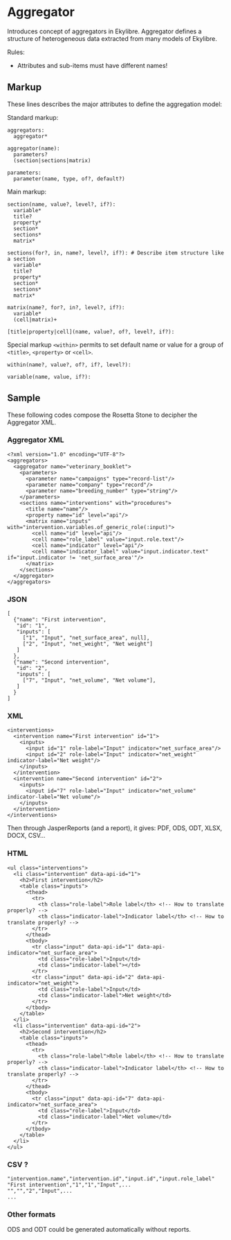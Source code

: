 # Aggregator

Introduces concept of aggregators in Ekylibre. Aggregator defines a structure
of heterogeneous data extracted from many models of Ekylibre.

Rules:

* Attributes and sub-items must have different names!

## Markup

These lines describes the major attributes to define the aggregation model:

Standard markup:

    aggregators:
      aggregator*

    aggregator(name):
      parameters?
      (section|sections|matrix)

    parameters:
      parameter(name, type, of?, default?)

Main markup:

    section(name, value?, level?, if?):
      variable*
      title?
      property*
      section*
      sections*
      matrix*

    sections(for?, in, name?, level?, if?): # Describe item structure like a section
      variable*
      title?
      property*
      section*
      sections*
      matrix*

    matrix(name?, for?, in?, level?, if?):
      variable*
      (cell|matrix)+

    [title|property|cell](name, value?, of?, level?, if?):

Special markup `<within>` permits to set default name or value for a group of
`<title>`, `<property>` or `<cell>`.

    within(name?, value?, of?, if?, level?):

    variable(name, value, if?):

## Sample

These following codes compose the Rosetta Stone to decipher the Aggregator
XML.

### Aggregator XML

    <?xml version="1.0" encoding="UTF-8"?>
    <aggregators>
      <aggregator name="veterinary_booklet">
        <parameters>
          <parameter name="campaigns" type="record-list"/>
          <parameter name="company" type="record"/>
          <parameter name="breeding_number" type="string"/>
        </parameters>
        <sections name="interventions" with="procedures">
          <title name="name"/>
          <property name="id" level="api"/>
          <matrix name="inputs" with="intervention.variables.of_generic_role(:input)">
            <cell name="id" level="api"/>
            <cell name="role_label" value="input.role.text"/>
            <cell name="indicator" level="api"/>
            <cell name="indicator_label" value="input.indicator.text" if="input.indicator != 'net_surface_area'"/>
          </matrix>
        </sections>
      </aggregator>
    </aggregators>

### JSON

    [
      {"name": "First intervention",
       "id": "1",
       "inputs": [
         ["1", "Input", "net_surface_area", null],
         ["2", "Input", "net_weight", "Net weight"]
       ]
      },
      {"name": "Second intervention",
       "id": "2",
       "inputs": [
         ["7", "Input", "net_volume", "Net volume"],
       ]
      }
    ]

### XML

    <interventions>
      <intervention name="First intervention" id="1">
        <inputs>
          <input id="1" role-label="Input" indicator="net_surface_area"/>
          <input id="2" role-label="Input" indicator="net_weight" indicator-label="Net weight"/>
        </inputs>
      </intervention>
      <intervention name="Second intervention" id="2">
        <inputs>
          <input id="7" role-label="Input" indicator="net_volume" indicator-label="Net volume"/>
        </inputs>
      </intervention>
    </interventions>

Then through JasperReports (and a report), it gives: PDF, ODS, ODT, XLSX,
DOCX, CSV...

### HTML

    <ul class="interventions">
      <li class="intervention" data-api-id="1">
        <h2>First intervention</h2>
        <table class="inputs">
          <thead>
            <tr>
              <th class="role-label">Role label</th> <!-- How to translate properly? -->
              <th class="indicator-label">Indicator label</th> <!-- How to translate properly? -->
            </tr>
          </thead>
          <tbody>
            <tr class="input" data-api-id="1" data-api-indicator="net_surface_area">
              <td class="role-label">Input</td>
              <td class="indicator-label"></td>
            </tr>
            <tr class="input" data-api-id="2" data-api-indicator="net_weight">
              <td class="role-label">Input</td>
              <td class="indicator-label">Net weight</td>
            </tr>
          </tbody>
        </table>
      </li>
      <li class="intervention" data-api-id="2">
        <h2>Second intervention</h2>
        <table class="inputs">
          <thead>
            <tr>
              <th class="role-label">Role label</th> <!-- How to translate properly? -->
              <th class="indicator-label">Indicator label</th> <!-- How to translate properly? -->
            </tr>
          </thead>
          <tbody>
            <tr class="input" data-api-id="7" data-api-indicator="net_surface_area">
              <td class="role-label">Input</td>
              <td class="indicator-label">Net volume</td>
            </tr>
          </tbody>
        </table>
      </li>
    </ul>

### CSV ?

    "intervention.name","intervention.id","input.id","input.role_label"
    "First intervention","1","1","Input",...
    "","","2","Input",...
    ...

### Other formats

ODS and ODT could be generated automatically without reports.

